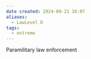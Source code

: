 ```yaml
---
date created: 2024-09-21 16:07
aliases:
  - LawLevel D
tags:
  - extreme
---
```


Paramilitary law enforcement